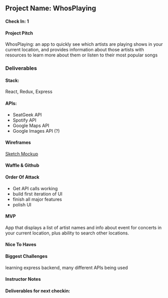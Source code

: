 ## Project Name: WhosPlaying

#### Check In: 1  

#### Project Pitch

WhosPlaying: an app to quickly see which artists are playing shows in your current location, and provides information about those artists with resources to learn more about them or listen to their most popular songs

### Deliverables

#### Stack:

React, Redux, Express

#### APIs:
- SeatGeek API
- Spotify API
- Google Maps API
- Google Images API (?)

#### Wireframes

[Sketch Mockup](https://www.dropbox.com/s/cgvuuk5bxy3bmq9/Screen%20Shot%202017-07-17%20at%209.46.19%20PM.png?dl=0)

#### Waffle & Github

#### Order Of Attack

- Get API calls working
- build first iteration of UI
- finish all major features
- polish UI

#### MVP

App that displays a list of artist names and info about event for concerts in your current location, plus ability to search other locations.

#### Nice To Haves   

#### Biggest Challenges

learning express backend,
many different APIs being used  

#### Instructor Notes

#### Deliverables for next checkin:
